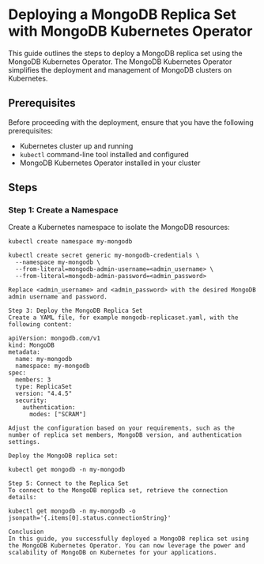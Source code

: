# Deploying a MongoDB Replica Set with MongoDB Kubernetes Operator

This guide outlines the steps to deploy a MongoDB replica set using the MongoDB Kubernetes Operator. The MongoDB Kubernetes Operator simplifies the deployment and management of MongoDB clusters on Kubernetes.

## Prerequisites

Before proceeding with the deployment, ensure that you have the following prerequisites:

- Kubernetes cluster up and running
- `kubectl` command-line tool installed and configured
- MongoDB Kubernetes Operator installed in your cluster

## Steps

### Step 1: Create a Namespace

Create a Kubernetes namespace to isolate the MongoDB resources:

```shell
kubectl create namespace my-mongodb

kubectl create secret generic my-mongodb-credentials \
  --namespace my-mongodb \
  --from-literal=mongodb-admin-username=<admin_username> \
  --from-literal=mongodb-admin-password=<admin_password>

Replace <admin_username> and <admin_password> with the desired MongoDB admin username and password.

Step 3: Deploy the MongoDB Replica Set
Create a YAML file, for example mongodb-replicaset.yaml, with the following content:

apiVersion: mongodb.com/v1
kind: MongoDB
metadata:
  name: my-mongodb
  namespace: my-mongodb
spec:
  members: 3
  type: ReplicaSet
  version: "4.4.5"
  security:
    authentication:
      modes: ["SCRAM"]

Adjust the configuration based on your requirements, such as the number of replica set members, MongoDB version, and authentication settings.

Deploy the MongoDB replica set:

kubectl get mongodb -n my-mongodb

Step 5: Connect to the Replica Set
To connect to the MongoDB replica set, retrieve the connection details:

kubectl get mongodb -n my-mongodb -o jsonpath='{.items[0].status.connectionString}'

Conclusion
In this guide, you successfully deployed a MongoDB replica set using the MongoDB Kubernetes Operator. You can now leverage the power and scalability of MongoDB on Kubernetes for your applications.
